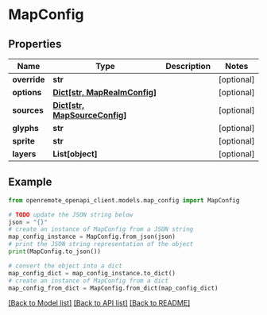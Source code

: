 # MapConfig


## Properties

Name | Type | Description | Notes
------------ | ------------- | ------------- | -------------
**override** | **str** |  | [optional] 
**options** | [**Dict[str, MapRealmConfig]**](MapRealmConfig.md) |  | [optional] 
**sources** | [**Dict[str, MapSourceConfig]**](MapSourceConfig.md) |  | [optional] 
**glyphs** | **str** |  | [optional] 
**sprite** | **str** |  | [optional] 
**layers** | **List[object]** |  | [optional] 

## Example

```python
from openremote_openapi_client.models.map_config import MapConfig

# TODO update the JSON string below
json = "{}"
# create an instance of MapConfig from a JSON string
map_config_instance = MapConfig.from_json(json)
# print the JSON string representation of the object
print(MapConfig.to_json())

# convert the object into a dict
map_config_dict = map_config_instance.to_dict()
# create an instance of MapConfig from a dict
map_config_from_dict = MapConfig.from_dict(map_config_dict)
```
[[Back to Model list]](../README.md#documentation-for-models) [[Back to API list]](../README.md#documentation-for-api-endpoints) [[Back to README]](../README.md)


